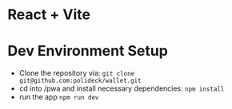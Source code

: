 # React + Vite

# Dev Environment Setup

- Clone the repository via: ```git clone git@github.com:polideck/wallet.git```
- cd into /pwa and install necessary dependencies: ```npm install```
- run the app ```npm run dev```